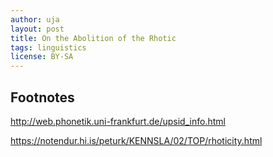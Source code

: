 ```yaml
---
author: uja
layout: post
title: On the Abolition of the Rhotic
tags: linguistics
license: BY-SA
---
```




## Footnotes

http://web.phonetik.uni-frankfurt.de/upsid_info.html

https://notendur.hi.is/peturk/KENNSLA/02/TOP/rhoticity.html
